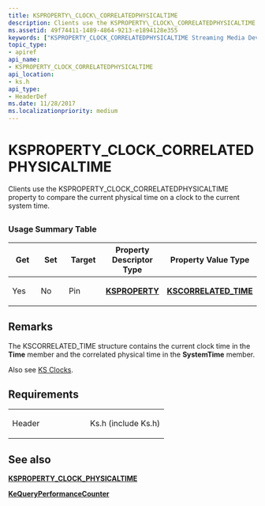 ```yaml
---
title: KSPROPERTY\_CLOCK\_CORRELATEDPHYSICALTIME
description: Clients use the KSPROPERTY\_CLOCK\_CORRELATEDPHYSICALTIME property to compare the current physical time on a clock to the current system time.
ms.assetid: 49f74411-1489-4864-9213-e1894128e355
keywords: ["KSPROPERTY_CLOCK_CORRELATEDPHYSICALTIME Streaming Media Devices"]
topic_type:
- apiref
api_name:
- KSPROPERTY_CLOCK_CORRELATEDPHYSICALTIME
api_location:
- ks.h
api_type:
- HeaderDef
ms.date: 11/28/2017
ms.localizationpriority: medium
---
```


# KSPROPERTY\_CLOCK\_CORRELATEDPHYSICALTIME


Clients use the KSPROPERTY\_CLOCK\_CORRELATEDPHYSICALTIME property to compare the current physical time on a clock to the current system time.

## <span id="ddk_ksproperty_clock_correlatedphysicaltime_ks"></span><span id="DDK_KSPROPERTY_CLOCK_CORRELATEDPHYSICALTIME_KS"></span>


### Usage Summary Table

<table>
<colgroup>
<col width="20%" />
<col width="20%" />
<col width="20%" />
<col width="20%" />
<col width="20%" />
</colgroup>
<thead>
<tr class="header">
<th>Get</th>
<th>Set</th>
<th>Target</th>
<th>Property Descriptor Type</th>
<th>Property Value Type</th>
</tr>
</thead>
<tbody>
<tr class="odd">
<td><p>Yes</p></td>
<td><p>No</p></td>
<td><p>Pin</p></td>
<td><p><a href="https://docs.microsoft.com/windows-hardware/drivers/ddi/ks/ns-ks-ksidentifier" data-raw-source="[&lt;strong&gt;KSPROPERTY&lt;/strong&gt;](/windows-hardware/drivers/ddi/ks/ns-ks-ksidentifier)"><strong>KSPROPERTY</strong></a></p></td>
<td><p><a href="https://docs.microsoft.com/windows-hardware/drivers/ddi/ks/ns-ks-kscorrelated_time" data-raw-source="[&lt;strong&gt;KSCORRELATED_TIME&lt;/strong&gt;](/windows-hardware/drivers/ddi/ks/ns-ks-kscorrelated_time)"><strong>KSCORRELATED_TIME</strong></a></p></td>
</tr>
</tbody>
</table>

 

Remarks
-------

The KSCORRELATED\_TIME structure contains the current clock time in the **Time** member and the correlated physical time in the **SystemTime** member.

Also see [KS Clocks](./ks-clocks.md).

Requirements
------------

<table>
<colgroup>
<col width="50%" />
<col width="50%" />
</colgroup>
<tbody>
<tr class="odd">
<td><p>Header</p></td>
<td>Ks.h (include Ks.h)</td>
</tr>
</tbody>
</table>

## See also


[**KSPROPERTY\_CLOCK\_PHYSICALTIME**](ksproperty-clock-physicaltime.md)

[**KeQueryPerformanceCounter**](/windows-hardware/drivers/ddi/ntifs/nf-ntifs-kequeryperformancecounter)

 

